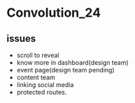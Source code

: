 # Convolution_24

## issues
- scroll to reveal
- know more in dashboard(design team)
- event page(design team pending)
- content team
- linking social media
- protected routes.






